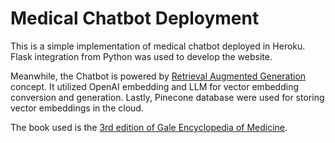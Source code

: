 # Medical Chatbot Deployment

This is a simple implementation of medical chatbot deployed in Heroku. Flask integration from Python was used to develop the website.

Meanwhile, the Chatbot is powered by [Retrieval Augmented Generation](https://aws.amazon.com/what-is/retrieval-augmented-generation/) concept. It utilized OpenAI embedding and LLM for vector embedding conversion and generation. Lastly, Pinecone database were used for storing vector embeddings in the cloud.

The book used is the [3rd edition of Gale Encyclopedia of Medicine](https://staibabussalamsula.ac.id/wp-content/uploads/2024/06/The-Gale-Encyclopedia-of-Medicine-3rd-Edition-staibabussalamsula.ac_.id_.pdf).
